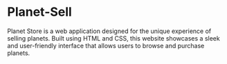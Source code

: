 # Planet-Sell
Planet Store is a web application designed for the unique experience of selling planets. Built using HTML and CSS, this website showcases a sleek and user-friendly interface that allows users to browse and purchase planets.
